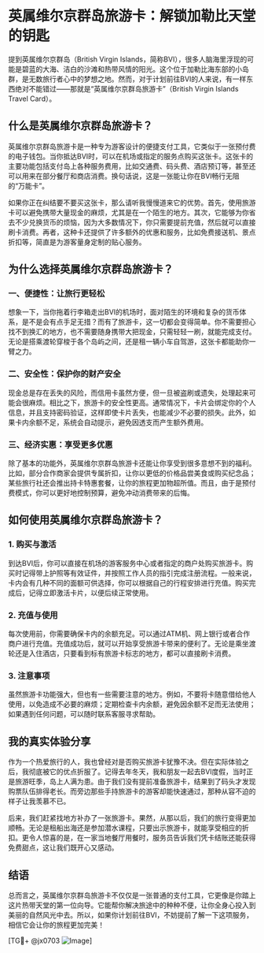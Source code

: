 # 英属维尔京群岛旅游卡：解锁加勒比天堂的钥匙

提到英属维尔京群岛（British Virgin Islands，简称BVI），很多人脑海里浮现的可能是碧蓝的大海、洁白的沙滩和热带风情的阳光。这个位于加勒比海东部的小岛群，是无数旅行者心中的梦想之地。然而，对于计划前往BVI的人来说，有一样东西绝对不能错过——那就是“英属维尔京群岛旅游卡”（British Virgin Islands Travel Card）。

## 什么是英属维尔京群岛旅游卡？

英属维尔京群岛旅游卡是一种专为游客设计的便捷支付工具，它类似于一张预付费的电子钱包。当你抵达BVI时，可以在机场或指定的服务点购买这张卡。这张卡的主要功能包括支付岛上各种服务费用，比如交通费、码头费、酒店预订等，甚至还可以用来在部分餐厅和商店消费。换句话说，这是一张能让你在BVI畅行无阻的“万能卡”。

如果你正在纠结要不要买这张卡，那么请听我慢慢道来它的优势。首先，使用旅游卡可以避免携带大量现金的麻烦，尤其是在一个陌生的地方。其次，它能够为你省去不少兑换货币的烦恼，因为大多数情况下，你只需要提前充值，然后就可以直接刷卡消费。再者，这种卡还提供了许多额外的优惠和服务，比如免费接送机、景点折扣等，简直是为游客量身定制的贴心服务。

## 为什么选择英属维尔京群岛旅游卡？

### 一、便捷性：让旅行更轻松

想象一下，当你拖着行李箱走出BVI的机场时，面对陌生的环境和复杂的货币体系，是不是会有点手足无措？而有了旅游卡，这一切都会变得简单。你不需要担心找不到换汇的地方，也不需要随身携带大把现金，只需轻轻一刷，就能完成支付。无论是搭乘渡轮穿梭于各个岛屿之间，还是租一辆小车自驾游，这张卡都能助你一臂之力。

### 二、安全性：保护你的财产安全

现金总是存在丢失的风险，而信用卡虽然方便，但一旦被盗刷或遗失，处理起来可能会很麻烦。相比之下，旅游卡的安全性更高。通常情况下，卡片会绑定你的个人信息，并且支持密码验证，这样即使卡片丢失，也能减少不必要的损失。此外，如果卡内余额不足，系统会自动提示，避免因透支而产生额外费用。

### 三、经济实惠：享受更多优惠

除了基本的功能外，英属维尔京群岛旅游卡还能让你享受到很多意想不到的福利。比如，部分合作商家会提供专属折扣，让你以更低的价格品尝美食或购买纪念品；某些旅行社还会推出持卡特惠套餐，让你的旅程更加物超所值。而且，由于是预付费模式，你可以更好地控制预算，避免冲动消费带来的后悔。

## 如何使用英属维尔京群岛旅游卡？

### 1. 购买与激活

到达BVI后，你可以直接在机场的游客服务中心或者指定的商户处购买旅游卡。购买时记得带上护照等有效证件，并按照工作人员的指引完成注册流程。一般来说，卡内会有几种不同的面额可供选择，你可以根据自己的行程安排进行充值。购买完成后，记得立即激活卡片，以便后续正常使用。

### 2. 充值与使用

每次使用前，你需要确保卡内的余额充足。可以通过ATM机、网上银行或者合作商户进行充值。充值成功后，就可以开始享受旅游卡带来的便利了。无论是乘坐渡轮还是入住酒店，只要看到标有旅游卡标志的地方，都可以直接刷卡消费。

### 3. 注意事项

虽然旅游卡功能强大，但也有一些需要注意的地方。例如，不要将卡随意借给他人使用，以免造成不必要的麻烦；定期检查卡内余额，避免因余额不足而无法使用；如果遇到任何问题，可以随时联系客服寻求帮助。

## 我的真实体验分享

作为一个热爱旅行的人，我也曾经对是否购买旅游卡犹豫不决。但在实际体验之后，我彻底被它的优点折服了。记得去年冬天，我和朋友一起去BVI度假，当时正是旅游旺季，岛上人满为患。由于我们没有提前准备旅游卡，结果到了码头才发现购票队伍排得老长。而旁边那些手持旅游卡的游客却能快速通过，那种从容不迫的样子让我羡慕不已。

后来，我们赶紧找地方补办了一张旅游卡。果然，从那以后，我们的旅行变得更加顺畅。无论是租船出海还是参加潜水课程，只要出示旅游卡，就能享受相应的折扣。更令人惊喜的是，在一家当地餐厅用餐时，服务员告诉我们凭卡结账还能获得免费甜点，这让我们既开心又感动。

## 结语

总而言之，英属维尔京群岛旅游卡不仅仅是一张普通的支付工具，它更像是你踏上这片热带天堂的第一位向导。它能帮你解决旅途中的种种不便，让你全身心投入到美丽的自然风光中去。所以，如果你计划前往BVI，不妨提前了解一下这项服务，相信它会让你的旅程更加完美！

[TG💪+ @jx0703 ![Image](https://github.com/user-attachments/assets/dbca1d08-cadb-493c-b0ec-ad6f7a83f270)]